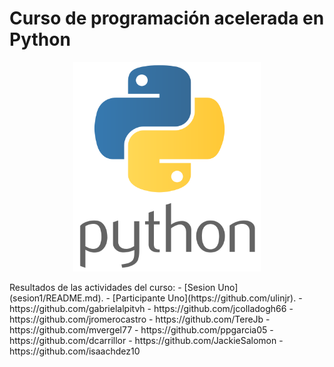 # Curso de programación acelerada en Python

<p align="center">
<img src="logopython.png" width="300">
</p>
Resultados de las actividades del curso:
- [Sesion Uno](sesion1/README.md).
- [Participante Uno](https://github.com/ulinjr).
- https://github.com/gabrielalpitvh
- https://github.com/jcolladogh66
- https://github.com/jromerocastro
- https://github.com/TereJb
- https://github.com/mvergel77
- https://github.com/ppgarcia05
- https://github.com/dcarrillor
- https://github.com/JackieSalomon
- https://github.com/isaachdez10
